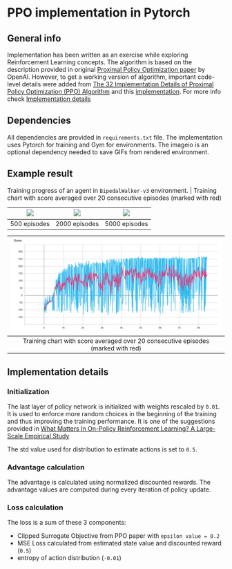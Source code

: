 # PPO implementation in Pytorch

## General info

Implementation has been written as an exercise while exploring Reinforcement Learning concepts. 
The algorithm is based on the description provided in original [Proximal Policy Optimization paper](https://arxiv.org/abs/1707.06347) by OpenAI. However, to get a working version of algorithm, important code-level details were added from [The 32 Implementation Details of Proximal Policy Optimization (PPO) Algorithm](https://costa.sh/blog-the-32-implementation-details-of-ppo.html) and this [implementation](https://github.com/nikhilbarhate99/PPO-PyTorch). For more info check [Implementation details](#implementation-details)

## Dependencies
All dependencies are provided in `requirements.txt` file.
The implementation uses Pytorch for training and Gym for environments. The imageio is an optional dependency needed to save GIFs from rendered environment. 

## Example result
Training progress of an agent in `BipedalWalker-v3` environment. | Training chart with score averaged over 20 consecutive episodes (marked with red) 

![](images/walker_500.gif) | ![](images/walker_2000.gif) | ![](images/walker_5000.gif)
:---: | :---: | :---:
500 episodes | 2000 episodes | 5000 episodes

 | ![](images/walker_chart2.png) |
 | :---: |
| Training chart with score averaged over 20 consecutive episodes (marked with red) | 

## Implementation details

### Initialization
The last layer of policy network is initialized with weights rescaled by `0.01`. It is used to enforce more random choices in the beginning of the training and thus improving the training performance. It is one of the suggestions provided in [What Matters In On-Policy Reinforcement Learning? A Large-Scale Empirical Study](https://arxiv.org/abs/2006.05990)

The std value used for distribution to estimate actions is set to `0.5`.

### Advantage calculation

The advantage is calculated using normalized discounted rewards. The advantage values are computed during every iteration of policy update. 

### Loss calculation

The loss is a sum of these 3 components:
- Clipped Surrogate Objective from PPO paper with `epsilon value = 0.2`
- MSE Loss calculated from estimated state value and discounted reward (`0.5`)
- entropy of action distribution (`-0.01`)